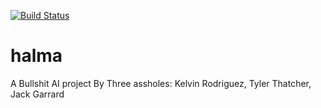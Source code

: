 [![Build Status](https://travis-ci.org/Kelvinrr/halma.svg?branch=master)](https://travis-ci.org/Kelvinrr/halma)

# halma

A Bullshit AI project By Three assholes: Kelvin Rodriguez, Tyler Thatcher, Jack Garrard
